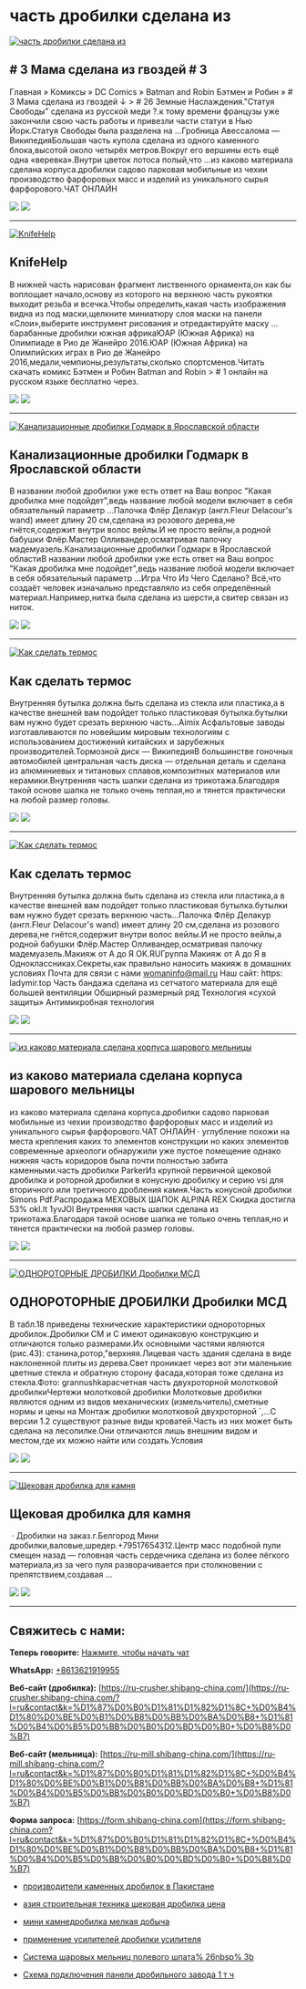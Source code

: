 # часть дробилки сделана из

<a href="https://swt.shibang-china.com/?l=ru&img&k=%D1%87%D0%B0%D1%81%D1%82%D1%8C+%D0%B4%D1%80%D0%BE%D0%B1%D0%B8%D0%BB%D0%BA%D0%B8+%D1%81%D0%B4%D0%B5%D0%BB%D0%B0%D0%BD%D0%B0+%D0%B8%D0%B7" target="_blank">![часть дробилки сделана из](http://static.shibang-china.com/all-800x300/106.jpg)</a>

## # 3 Мама сделана из гвоздей # 3
Главная &#187; Комиксы &#187; DC Comics &#187; Batman and Robin Бэтмен и Робин &#187; # 3 Мама сделана из гвоздей ↓ &gt; # 26 Земные Наслаждения.&quot;Статуя Свободы&quot; сделана из русской меди ?.к тому времени французы уже закончили свою часть работы и привезли части статуи в Нью Йорк.Статуя Свободы была разделена на …Гробница Авессалома — ВикипедияБольшая часть купола сделана из одного каменного блока,высотой около четырёх метров.Вокруг его вершины есть ещё одна &#171;веревка&#187;.Внутри цветок лотоса полый,что …из каково материала сделана корпуса.дробилки садово парковая мобильные из чехии производство фарфоровых масс и изделий из уникального сырья фарфорового.ЧАТ ОНЛАЙН


<a href="https://whatsapp.shibangsoft.com/WhatsApp.php" target="_blank" title="WhatsApp">![](http://static.shibang-china.com/icon/whatsapp.png)</a> <a href="https://swt.shibang-china.com/?l=ru&icon&k=%D1%87%D0%B0%D1%81%D1%82%D1%8C+%D0%B4%D1%80%D0%BE%D0%B1%D0%B8%D0%BB%D0%BA%D0%B8+%D1%81%D0%B4%D0%B5%D0%BB%D0%B0%D0%BD%D0%B0+%D0%B8%D0%B7" target="_blank">![](http://static.shibang-china.com/icon/chat-ru.png)</a>

---

<a href="https://swt.shibang-china.com/?l=ru&img&k=%D1%87%D0%B0%D1%81%D1%82%D1%8C+%D0%B4%D1%80%D0%BE%D0%B1%D0%B8%D0%BB%D0%BA%D0%B8+%D1%81%D0%B4%D0%B5%D0%BB%D0%B0%D0%BD%D0%B0+%D0%B8%D0%B7" target="_blank">![KnifeHelp](http://static.shibang-china.com/all-800x300/413.jpg)</a>

## KnifeHelp
В нижней часть нарисован фрагмент лиственного орнамента,он как бы воплощает начало,основу из которого на верхнюю часть рукоятки выходит резьба и всечка.Чтобы определить,какая часть изображения видна из под маски,щелкните миниатюру слоя маски на панели &#171;Слои&#187;,выберите инструмент рисования и отредактируйте маску …барабанные дробилки южная африкаЮАР (Южная Африка) на Олимпиаде в Рио де Жанейро 2016.ЮАР (Южная Африка) на Олимпийских играх в Рио де Жанейро 2016,медали,чемпионы,результаты,сколько спортсменов.Читать скачать комикс Бэтмен и Робин Batman and Robin &gt; # 1 онлайн на русском языке бесплатно через.


<a href="https://whatsapp.shibangsoft.com/WhatsApp.php" target="_blank" title="WhatsApp">![](http://static.shibang-china.com/icon/whatsapp.png)</a> <a href="https://swt.shibang-china.com/?l=ru&icon&k=%D1%87%D0%B0%D1%81%D1%82%D1%8C+%D0%B4%D1%80%D0%BE%D0%B1%D0%B8%D0%BB%D0%BA%D0%B8+%D1%81%D0%B4%D0%B5%D0%BB%D0%B0%D0%BD%D0%B0+%D0%B8%D0%B7" target="_blank">![](http://static.shibang-china.com/icon/chat-ru.png)</a>

---

<a href="https://swt.shibang-china.com/?l=ru&img&k=%D1%87%D0%B0%D1%81%D1%82%D1%8C+%D0%B4%D1%80%D0%BE%D0%B1%D0%B8%D0%BB%D0%BA%D0%B8+%D1%81%D0%B4%D0%B5%D0%BB%D0%B0%D0%BD%D0%B0+%D0%B8%D0%B7" target="_blank">![Канализационные дробилки Годмарк в Ярославской области](http://static.shibang-china.com/all-800x300/1254.jpg)</a>

## Канализационные дробилки Годмарк в Ярославской области
В названии любой дробилки уже есть ответ на Ваш вопрос &quot;Какая дробилка мне подойдет&quot;,ведь название любой модели включает в себя обязательный параметр …Палочка Флёр Делакур (англ.Fleur Delacour's wand) имеет длину 20 см,сделана из розового дерева,не гнётся,содержит внутри волос вейлы.И не просто вейлы,а родной бабушки Флёр.Мастер Олливандер,осматривая палочку мадемуазель.Канализационные дробилки Годмарк в Ярославской областиВ названии любой дробилки уже есть ответ на Ваш вопрос &quot;Какая дробилка мне подойдет&quot;,ведь название любой модели включает в себя обязательный параметр …Игра Что Из Чего Сделано? Всё,что создаёт человек изначально представляло из себя определённый материал.Например,нитка была сделана из шерсти,а свитер связан из ниток.


<a href="https://whatsapp.shibangsoft.com/WhatsApp.php" target="_blank" title="WhatsApp">![](http://static.shibang-china.com/icon/whatsapp.png)</a> <a href="https://swt.shibang-china.com/?l=ru&icon&k=%D1%87%D0%B0%D1%81%D1%82%D1%8C+%D0%B4%D1%80%D0%BE%D0%B1%D0%B8%D0%BB%D0%BA%D0%B8+%D1%81%D0%B4%D0%B5%D0%BB%D0%B0%D0%BD%D0%B0+%D0%B8%D0%B7" target="_blank">![](http://static.shibang-china.com/icon/chat-ru.png)</a>

---

<a href="https://swt.shibang-china.com/?l=ru&img&k=%D1%87%D0%B0%D1%81%D1%82%D1%8C+%D0%B4%D1%80%D0%BE%D0%B1%D0%B8%D0%BB%D0%BA%D0%B8+%D1%81%D0%B4%D0%B5%D0%BB%D0%B0%D0%BD%D0%B0+%D0%B8%D0%B7" target="_blank">![Как сделать термос](http://static.shibang-china.com/all-800x300/763.jpg)</a>

## Как сделать термос
Внутренняя бутылка должна быть сделана из стекла или пластика,а в качестве внешней вам подойдет только пластиковая бутылка.бутылки вам нужно будет срезать верхнюю часть…Aimix Асфальтовые заводы изготавливаются по новейшим мировым технологиям с использованием достижений китайских и зарубежных производителей.Тормозной диск — ВикипедияВ большинстве гоночных автомобилей центральная часть диска — отдельная деталь и сделана из алюминиевых и титановых сплавов,композитных материалов или керамики.Внутренняя часть шапки сделана из трикотажа.Благодаря такой основе шапка не только очень теплая,но и тянется практически на любой размер головы.


<a href="https://whatsapp.shibangsoft.com/WhatsApp.php" target="_blank" title="WhatsApp">![](http://static.shibang-china.com/icon/whatsapp.png)</a> <a href="https://swt.shibang-china.com/?l=ru&icon&k=%D1%87%D0%B0%D1%81%D1%82%D1%8C+%D0%B4%D1%80%D0%BE%D0%B1%D0%B8%D0%BB%D0%BA%D0%B8+%D1%81%D0%B4%D0%B5%D0%BB%D0%B0%D0%BD%D0%B0+%D0%B8%D0%B7" target="_blank">![](http://static.shibang-china.com/icon/chat-ru.png)</a>

---

<a href="https://swt.shibang-china.com/?l=ru&img&k=%D1%87%D0%B0%D1%81%D1%82%D1%8C+%D0%B4%D1%80%D0%BE%D0%B1%D0%B8%D0%BB%D0%BA%D0%B8+%D1%81%D0%B4%D0%B5%D0%BB%D0%B0%D0%BD%D0%B0+%D0%B8%D0%B7" target="_blank">![Как сделать термос](http://static.shibang-china.com/all-800x300/238.jpg)</a>

## Как сделать термос
Внутренняя бутылка должна быть сделана из стекла или пластика,а в качестве внешней вам подойдет только пластиковая бутылка.бутылки вам нужно будет срезать верхнюю часть…Палочка Флёр Делакур (англ.Fleur Delacour's wand) имеет длину 20 см,сделана из розового дерева,не гнётся,содержит внутри волос вейлы.И не просто вейлы,а родной бабушки Флёр.Мастер Олливандер,осматривая палочку мадемуазель.Макияж от А до Я OK.RUГруппа Макияж от А до Я в Одноклассниках.Секреты,как правильно наносить макияж в домашних условиях Почта для связи с нами womaninfo@mail.ru Наш сайт: https: ladymir.top Часть бандажа сделана из сетчатого материала для ещё большей вентиляции Обширный размерный ряд Технология &#171;сухой защиты&#187; Антимикробная технология


<a href="https://whatsapp.shibangsoft.com/WhatsApp.php" target="_blank" title="WhatsApp">![](http://static.shibang-china.com/icon/whatsapp.png)</a> <a href="https://swt.shibang-china.com/?l=ru&icon&k=%D1%87%D0%B0%D1%81%D1%82%D1%8C+%D0%B4%D1%80%D0%BE%D0%B1%D0%B8%D0%BB%D0%BA%D0%B8+%D1%81%D0%B4%D0%B5%D0%BB%D0%B0%D0%BD%D0%B0+%D0%B8%D0%B7" target="_blank">![](http://static.shibang-china.com/icon/chat-ru.png)</a>

---

<a href="https://swt.shibang-china.com/?l=ru&img&k=%D1%87%D0%B0%D1%81%D1%82%D1%8C+%D0%B4%D1%80%D0%BE%D0%B1%D0%B8%D0%BB%D0%BA%D0%B8+%D1%81%D0%B4%D0%B5%D0%BB%D0%B0%D0%BD%D0%B0+%D0%B8%D0%B7" target="_blank">![из каково материала сделана корпуса шарового мельницы](http://static.shibang-china.com/all-800x300/536.jpg)</a>

## из каково материала сделана корпуса шарового мельницы
из каково материала сделана корпуса.дробилки садово парковая мобильные из чехии производство фарфоровых масс и изделий из уникального сырья фарфорового.ЧАТ ОНЛАЙН&nbsp;&#0183;&#32;углубление похожи на места крепления каких то элементов конструкции но каких элементов современные археологи обнаружили уже пустое помещение однако нижняя часть коридоров была почти полностью забита каменными.часть дробилки ParkerИз крупной первичной щековой дробилка и роторной дробилки в конусную дробилку и серию vsi для вторичного или третичного дробления камня.Часть конусной дробилки Simons Pdf.Распродажа МЕХОВЫХ ШАПОК ALPINA REX Скидка достигла 53% okl.lt 1yvJOl Внутренняя часть шапки сделана из трикотажа.Благодаря такой основе шапка не только очень теплая,но и тянется практически на любой размер головы.


<a href="https://whatsapp.shibangsoft.com/WhatsApp.php" target="_blank" title="WhatsApp">![](http://static.shibang-china.com/icon/whatsapp.png)</a> <a href="https://swt.shibang-china.com/?l=ru&icon&k=%D1%87%D0%B0%D1%81%D1%82%D1%8C+%D0%B4%D1%80%D0%BE%D0%B1%D0%B8%D0%BB%D0%BA%D0%B8+%D1%81%D0%B4%D0%B5%D0%BB%D0%B0%D0%BD%D0%B0+%D0%B8%D0%B7" target="_blank">![](http://static.shibang-china.com/icon/chat-ru.png)</a>

---

<a href="https://swt.shibang-china.com/?l=ru&img&k=%D1%87%D0%B0%D1%81%D1%82%D1%8C+%D0%B4%D1%80%D0%BE%D0%B1%D0%B8%D0%BB%D0%BA%D0%B8+%D1%81%D0%B4%D0%B5%D0%BB%D0%B0%D0%BD%D0%B0+%D0%B8%D0%B7" target="_blank">![ОДНОРОТОРНЫЕ ДРОБИЛКИ Дробилки МСД](http://static.shibang-china.com/all-800x300/106.jpg)</a>

## ОДНОРОТОРНЫЕ ДРОБИЛКИ Дробилки МСД
В табл.18 приведены технические харак&#173;теристики однороторных дробилок.Дробилки СМ и С имеют одинако&#173;вую конструкцию и отличаются только раз&#173;мерами.Их основными частями являются (рис.43): станина,ротор,&quot;верхняя.Лицевая часть здания сделана в виде наклоненной плиты из дерева.Свет проникает через вот эти маленькие цветные стекла и обратную сторону фасада,которая тоже сделана из стекла.Фото: grannushkaрасчетная часть двухроторной молотковой дробилкиЧертежи молотковой дробилки Молотковые дробилки являются одним из видов механических (измельчитель),сметные нормы и цены на Монтаж дробилки молотковой двухроторной &#180;,…С версии 1.2 существуют разные виды кроватей.Часть из них может быть сделана на лесопилке.Они отличаются лишь внешним видом и местом,где их можно найти или создать.Условия


<a href="https://whatsapp.shibangsoft.com/WhatsApp.php" target="_blank" title="WhatsApp">![](http://static.shibang-china.com/icon/whatsapp.png)</a> <a href="https://swt.shibang-china.com/?l=ru&icon&k=%D1%87%D0%B0%D1%81%D1%82%D1%8C+%D0%B4%D1%80%D0%BE%D0%B1%D0%B8%D0%BB%D0%BA%D0%B8+%D1%81%D0%B4%D0%B5%D0%BB%D0%B0%D0%BD%D0%B0+%D0%B8%D0%B7" target="_blank">![](http://static.shibang-china.com/icon/chat-ru.png)</a>

---

<a href="https://swt.shibang-china.com/?l=ru&img&k=%D1%87%D0%B0%D1%81%D1%82%D1%8C+%D0%B4%D1%80%D0%BE%D0%B1%D0%B8%D0%BB%D0%BA%D0%B8+%D1%81%D0%B4%D0%B5%D0%BB%D0%B0%D0%BD%D0%B0+%D0%B8%D0%B7" target="_blank">![Щековая дробилка для камня](http://static.shibang-china.com/all-800x300/351.jpg)</a>

## Щековая дробилка для камня
&nbsp;&#0183;&#32;Дробилки на заказ.г.Белгород Мини дробилки,валовые,шредер.+79517654312.Центр масс подобной пули смещен назад — головная часть сердечника сделана из более лёгкого материала,из за чего пуля разворачивается при столкновении с препятствием,создавая …

<a href="https://whatsapp.shibangsoft.com/WhatsApp.php" target="_blank" title="WhatsApp">![](http://static.shibang-china.com/icon/whatsapp.png)</a> <a href="https://swt.shibang-china.com/?l=ru&icon&k=%D1%87%D0%B0%D1%81%D1%82%D1%8C+%D0%B4%D1%80%D0%BE%D0%B1%D0%B8%D0%BB%D0%BA%D0%B8+%D1%81%D0%B4%D0%B5%D0%BB%D0%B0%D0%BD%D0%B0+%D0%B8%D0%B7" target="_blank">![](http://static.shibang-china.com/icon/chat-ru.png)</a>

---
## Свяжитесь с нами:

**Теперь говорите:** [Нажмите, чтобы начать чат](https://swt.shibang-china.com?l=ru&contact&k=%D1%87%D0%B0%D1%81%D1%82%D1%8C+%D0%B4%D1%80%D0%BE%D0%B1%D0%B8%D0%BB%D0%BA%D0%B8+%D1%81%D0%B4%D0%B5%D0%BB%D0%B0%D0%BD%D0%B0+%D0%B8%D0%B7)

**WhatsApp:**  [+8613621919955](https://whatsapp.shibangsoft.com/WhatsApp.php)

**Веб-сайт (дробилка):** [https://ru-crusher.shibang-china.com/](https://ru-crusher.shibang-china.com/?l=ru&contact&k=%D1%87%D0%B0%D1%81%D1%82%D1%8C+%D0%B4%D1%80%D0%BE%D0%B1%D0%B8%D0%BB%D0%BA%D0%B8+%D1%81%D0%B4%D0%B5%D0%BB%D0%B0%D0%BD%D0%B0+%D0%B8%D0%B7)

**Веб-сайт (мельница):** [https://ru-mill.shibang-china.com/](https://ru-mill.shibang-china.com/?l=ru&contact&k=%D1%87%D0%B0%D1%81%D1%82%D1%8C+%D0%B4%D1%80%D0%BE%D0%B1%D0%B8%D0%BB%D0%BA%D0%B8+%D1%81%D0%B4%D0%B5%D0%BB%D0%B0%D0%BD%D0%B0+%D0%B8%D0%B7)

**Форма запроса:** [https://form.shibang-china.com](https://form.shibang-china.com?l=ru&contact&k=%D1%87%D0%B0%D1%81%D1%82%D1%8C+%D0%B4%D1%80%D0%BE%D0%B1%D0%B8%D0%BB%D0%BA%D0%B8+%D1%81%D0%B4%D0%B5%D0%BB%D0%B0%D0%BD%D0%B0+%D0%B8%D0%B7)

* [производители каменных дробилок в Пакистане](../131/%D0%BF%D1%80%D0%BE%D0%B8%D0%B7%D0%B2%D0%BE%D0%B4%D0%B8%D1%82%D0%B5%D0%BB%D0%B8%20%D0%BA%D0%B0%D0%BC%D0%B5%D0%BD%D0%BD%D1%8B%D1%85%20%D0%B4%D1%80%D0%BE%D0%B1%D0%B8%D0%BB%D0%BE%D0%BA%20%D0%B2%20%D0%9F%D0%B0%D0%BA%D0%B8%D1%81%D1%82%D0%B0%D0%BD%D0%B5.md)

* [азия строительная техника щековая дробилка цена](../135/%D0%B0%D0%B7%D0%B8%D1%8F%20%D1%81%D1%82%D1%80%D0%BE%D0%B8%D1%82%D0%B5%D0%BB%D1%8C%D0%BD%D0%B0%D1%8F%20%D1%82%D0%B5%D1%85%D0%BD%D0%B8%D0%BA%D0%B0%20%D1%89%D0%B5%D0%BA%D0%BE%D0%B2%D0%B0%D1%8F%20%D0%B4%D1%80%D0%BE%D0%B1%D0%B8%D0%BB%D0%BA%D0%B0%20%D1%86%D0%B5%D0%BD%D0%B0.md)

* [мини камнедробилка мелкая добыча](../135/%D0%BC%D0%B8%D0%BD%D0%B8%20%D0%BA%D0%B0%D0%BC%D0%BD%D0%B5%D0%B4%D1%80%D0%BE%D0%B1%D0%B8%D0%BB%D0%BA%D0%B0%20%D0%BC%D0%B5%D0%BB%D0%BA%D0%B0%D1%8F%20%D0%B4%D0%BE%D0%B1%D1%8B%D1%87%D0%B0.md)

* [применение усилителей дробилки усилителя](../135/%D0%BF%D1%80%D0%B8%D0%BC%D0%B5%D0%BD%D0%B5%D0%BD%D0%B8%D0%B5%20%D1%83%D1%81%D0%B8%D0%BB%D0%B8%D1%82%D0%B5%D0%BB%D0%B5%D0%B9%20%D0%B4%D1%80%D0%BE%D0%B1%D0%B8%D0%BB%D0%BA%D0%B8%20%D1%83%D1%81%D0%B8%D0%BB%D0%B8%D1%82%D0%B5%D0%BB%D1%8F.md)

* [Система шаровых мельниц полевого шпата% 26nbsp% 3b](../135/%D0%A1%D0%B8%D1%81%D1%82%D0%B5%D0%BC%D0%B0%20%D1%88%D0%B0%D1%80%D0%BE%D0%B2%D1%8B%D1%85%20%D0%BC%D0%B5%D0%BB%D1%8C%D0%BD%D0%B8%D1%86%20%D0%BF%D0%BE%D0%BB%D0%B5%D0%B2%D0%BE%D0%B3%D0%BE%20%D1%88%D0%BF%D0%B0%D1%82%D0%B0%25%2026nbsp%25%203b.md)

* [Схема подключения панели дробильного завода 1 т  ч](../131/%D0%A1%D1%85%D0%B5%D0%BC%D0%B0%20%D0%BF%D0%BE%D0%B4%D0%BA%D0%BB%D1%8E%D1%87%D0%B5%D0%BD%D0%B8%D1%8F%20%D0%BF%D0%B0%D0%BD%D0%B5%D0%BB%D0%B8%20%D0%B4%D1%80%D0%BE%D0%B1%D0%B8%D0%BB%D1%8C%D0%BD%D0%BE%D0%B3%D0%BE%20%D0%B7%D0%B0%D0%B2%D0%BE%D0%B4%D0%B0%201%20%D1%82%20%20%D1%87.md)